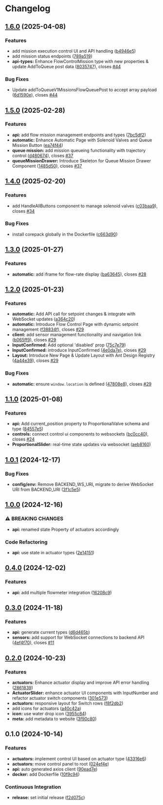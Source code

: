 # Changelog

## [1.6.0](https://github.com/FelizCoder/crewstand.frontend/compare/v1.5.0...v1.6.0) (2025-04-08)


### Features

* add mission execution control UI and API handling ([b4946e5](https://github.com/FelizCoder/crewstand.frontend/commit/b4946e511abb26669dea1d89b5c71128136c5057))
* add mission status endpoints ([789a519](https://github.com/FelizCoder/crewstand.frontend/commit/789a51911926057fddd868a569c6194fe57916df))
* **api-types:** Enhance FlowControlMission type with new properties & update AddToQueue post data ([8035747](https://github.com/FelizCoder/crewstand.frontend/commit/8035747f670b8231ba6a8f27ed7dfe49bcfd3d88)), closes [#44](https://github.com/FelizCoder/crewstand.frontend/issues/44)


### Bug Fixes

* Update addToQueueV1MissionsFlowQueuePost to accept array payload ([6d1590e](https://github.com/FelizCoder/crewstand.frontend/commit/6d1590e0866e5cabc596d12b1db21a533275e732)), closes [#44](https://github.com/FelizCoder/crewstand.frontend/issues/44)

## [1.5.0](https://github.com/FelizCoder/crewstand.frontend/compare/v1.4.0...v1.5.0) (2025-02-28)


### Features

* **api:** add flow mission management endpoints and types ([7bc5df2](https://github.com/FelizCoder/crewstand.frontend/commit/7bc5df2c216feaf7273bf39e559fcfac897a56ed))
* **automatic:** Enhance Automatic Page with Solenoid Valves and Queue Mission Button ([ea74f44](https://github.com/FelizCoder/crewstand.frontend/commit/ea74f44a6bb7ce21618c0a7a6197a181e5b3f618))
* **queue mission:** add mission queueing functionality with trajectory control ([d480674](https://github.com/FelizCoder/crewstand.frontend/commit/d480674f5b850762a15788a54d1187a0c5731ccd)), closes [#37](https://github.com/FelizCoder/crewstand.frontend/issues/37)
* **queueMissionDrawer:** Introduce Skeleton for Queue Mission Drawer Component ([1485d50](https://github.com/FelizCoder/crewstand.frontend/commit/1485d50cbe98c2c798c06a76c028104e7b6d1352)), closes [#37](https://github.com/FelizCoder/crewstand.frontend/issues/37)

## [1.4.0](https://github.com/FelizCoder/crewstand.frontend/compare/v1.3.0...v1.4.0) (2025-02-20)


### Features

* add HandleAllButtons component to manage solenoid valves ([c03baa9](https://github.com/FelizCoder/crewstand.frontend/commit/c03baa9eaed51afc138b5d0811d492ac8f9d3579)), closes [#34](https://github.com/FelizCoder/crewstand.frontend/issues/34)


### Bug Fixes

* install corepack globally in the Dockerfile ([c663d90](https://github.com/FelizCoder/crewstand.frontend/commit/c663d9056d50b85c4d1607fc7d2a8242bb0d8fd3))

## [1.3.0](https://github.com/FelizCoder/crewstand.frontend/compare/v1.2.0...v1.3.0) (2025-01-27)


### Features

* **automatic:** add iframe for flow-rate display ([ba63645](https://github.com/FelizCoder/crewstand.frontend/commit/ba63645834d0ebccb563d1c2e7a767f41ff5e818)), closes [#28](https://github.com/FelizCoder/crewstand.frontend/issues/28)

## [1.2.0](https://github.com/FelizCoder/crewstand.frontend/compare/v1.1.0...v1.2.0) (2025-01-23)


### Features

* **automatic:** Add API call for setpoint changes & integrate with WebSocket updates ([a364c20](https://github.com/FelizCoder/crewstand.frontend/commit/a364c20ad4d61049397925a6867cc4469ee162dd))
* **automatic:** Introduce Flow Control Page with dynamic setpoint management ([f38834f](https://github.com/FelizCoder/crewstand.frontend/commit/f38834ff66a1daa90fe0bec706d479fff4e34bf2)), closes [#29](https://github.com/FelizCoder/crewstand.frontend/issues/29)
* **client:** add sensor management functionality and navigation link ([b065ff9](https://github.com/FelizCoder/crewstand.frontend/commit/b065ff948a69b28d46ebe41e69aa64ee681d28b0)), closes [#29](https://github.com/FelizCoder/crewstand.frontend/issues/29)
* **InputConfirmed:** Add optional 'disabled' prop ([75c7e79](https://github.com/FelizCoder/crewstand.frontend/commit/75c7e7901ee7e6428f65d9d811a026e3b91f7270))
* **InputConfirmed:** introduce InputConfirmed ([4e0da7e](https://github.com/FelizCoder/crewstand.frontend/commit/4e0da7efa14eab8b40a5692f28ea72b4fa8f9e18)), closes [#29](https://github.com/FelizCoder/crewstand.frontend/issues/29)
* **Layout:** Introduce New Page & Update Layout with Ant Design Registry ([4a44e39](https://github.com/FelizCoder/crewstand.frontend/commit/4a44e394bec404ba947e1eee2abf7eb2b7b3a43a)), closes [#29](https://github.com/FelizCoder/crewstand.frontend/issues/29)


### Bug Fixes

* **automatic:** ensure `window.location` is defined ([47808e8](https://github.com/FelizCoder/crewstand.frontend/commit/47808e8f9b53ba1056537cd934eb620170c40479)), closes [#29](https://github.com/FelizCoder/crewstand.frontend/issues/29)

## [1.1.0](https://github.com/FelizCoder/crewstand.frontend/compare/v1.0.1...v1.1.0) (2025-01-08)


### Features

* **api:** Add current_position property to ProportionalValve schema and type ([84557e5](https://github.com/FelizCoder/crewstand.frontend/commit/84557e5b544e234b595c9b1b42bf8bdc41d3fe2b))
* **controls:** connect control ui components to websockets ([bc0cc40](https://github.com/FelizCoder/crewstand.frontend/commit/bc0cc40f707a01bb6e20e2403ac2415551cdf4c1)), closes [#24](https://github.com/FelizCoder/crewstand.frontend/issues/24)
* **ProportionalSlider:** real-time state updates via websocket ([aeb8160](https://github.com/FelizCoder/crewstand.frontend/commit/aeb81605eae87c636728e1c66b7f247fc577c92b))

## [1.0.1](https://github.com/FelizCoder/crewstand.frontend/compare/v1.0.0...v1.0.1) (2024-12-17)


### Bug Fixes

* **config/env:** Remove BACKEND_WS_URI, migrate to derive WebSocket URI from BACKEND_URI ([3f1c5e5](https://github.com/FelizCoder/crewstand.frontend/commit/3f1c5e5ccaff36d3bb7f4378dc092c2ffc53a467))

## [1.0.0](https://github.com/FelizCoder/crewstand.frontend/compare/v0.4.0...v1.0.0) (2024-12-16)


### ⚠ BREAKING CHANGES

* **api:** renamed state Property of actuators accordingly

### Code Refactoring

* **api:** use state in actuator types ([2e14151](https://github.com/FelizCoder/crewstand.frontend/commit/2e14151c2125da87818206a4cca670ef37fd2a02))

## [0.4.0](https://github.com/FelizCoder/crewstand.frontend/compare/v0.3.0...v0.4.0) (2024-12-02)


### Features

* **api:** add multiple flowmeter integration ([16208c9](https://github.com/FelizCoder/crewstand.frontend/commit/16208c9d06e218e3ca322d961be28eaf99494c47))

## [0.3.0](https://github.com/FelizCoder/crewstand.frontend/compare/v0.2.0...v0.3.0) (2024-11-18)


### Features

* **api:** generate current types ([d6d465b](https://github.com/FelizCoder/crewstand.frontend/commit/d6d465bfbbc21886f0d3e8f80c305fa4458e6863))
* **sensors:** add support for WebSocket connections to backend API ([4ef4f70](https://github.com/FelizCoder/crewstand.frontend/commit/4ef4f7026ec75989982afdcba34a8eabc850ed71)), closes [#11](https://github.com/FelizCoder/crewstand.frontend/issues/11)

## [0.2.0](https://github.com/FelizCoder/crewstand.frontend/compare/v0.1.0...v0.2.0) (2024-10-23)


### Features

* **actuators:** Enhance actuator display and improve API error handling ([2861839](https://github.com/FelizCoder/crewstand.frontend/commit/286183932f1a5fa90ee2adb88788cd0d620f089b))
* **ActuatorSlider:** enhance actuator UI components with InputNumber and refactor actuator switch components ([301e573](https://github.com/FelizCoder/crewstand.frontend/commit/301e5731ccace817bde50c4e8b44bbc618d40865))
* **actuators:** responsive layout for Switch rows ([f8f2db2](https://github.com/FelizCoder/crewstand.frontend/commit/f8f2db26039587782dc3acbbba691d0e76bfa563))
* add icons for actuators ([a40c42a](https://github.com/FelizCoder/crewstand.frontend/commit/a40c42ab8b889bb3e6106a2ee2da1940e5ebf415))
* **icon:** use water drop icon ([3955c84](https://github.com/FelizCoder/crewstand.frontend/commit/3955c8425ae29ff55d29fa2ff8306c93ce59f1a6))
* **meta:** add metadata to website ([3f90c80](https://github.com/FelizCoder/crewstand.frontend/commit/3f90c80816197b98b521792d57f3eac2264bd3f4))

## 0.1.0 (2024-10-14)


### Features

* **actuators:** implement control UI based on actuator type ([43316e6](https://github.com/FelizCoder/crewstand.frontend/commit/43316e64116fc7cd9b80254a1b3c073d9c4d3609))
* **actuators:** move control panel to root ([024ef4e](https://github.com/FelizCoder/crewstand.frontend/commit/024ef4e12985db5a570b1d13f8b8f4b8ae2f4db2))
* **api:** auto generated axios client ([90ead7e](https://github.com/FelizCoder/crewstand.frontend/commit/90ead7e9b872943be5b3e6a7b27023abc26f2c5a))
* **docker:** add Dockerfile ([10f9c94](https://github.com/FelizCoder/crewstand.frontend/commit/10f9c94ebc9577c0be954308bf3c2418cc0bbddc))


### Continuous Integration

* **release:** set initial release ([f2d075c](https://github.com/FelizCoder/crewstand.frontend/commit/f2d075cb70186a16c15f4ffa5606c737879b08d0))
